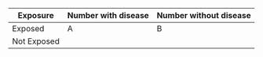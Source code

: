 | Exposure   | Number with disease | Number without disease |
|----------  |---------------------|------------------------|
| Exposed  | A                     | B                      |
| Not Exposed |